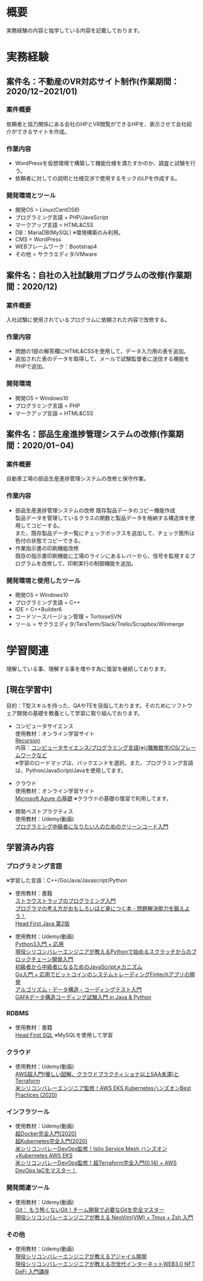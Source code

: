 # 概要
実務経験の内容と独学している内容を記載しております。<br>

# 実務経験
## 案件名：不動産のVR対応サイト制作(作業期間：2020/12−2021/01)
### 案件概要
依頼者と協力関係にある会社のHPとVR閲覧ができるHPを、表示させて会社紹介ができるサイトを作成。
### 作業内容
- WordPressを仮想環境で構築して機能仕様を満たすかのか、調査と試験を行う。
- 依頼者に対しての説明と仕様交渉で使用するモックのLPを作成する。
### 開発環境とツール
* 開発OS = Linux(CentOS8)
* プログラミング言語 = PHP/JavaScript
* マークアップ言語 = HTML&CSS
* DB：MariaDB(MySQL) ※環境構築のみ利用。
* CMS = WordPress
* WEBフレームワーク：Bootstrap4
* その他 = サクラエディタ/VMware

## 案件名：自社の入社試験用プログラムの改修(作業期間：2020/12)
### 案件概要
入社試験に使用されているプログラムに依頼された内容で改修する。
### 作業内容
- 問題の1部の解答欄にHTML&CSSを使用して、データ入力用の表を追加。
- 追加された表のデータを取得して、メールで試験監督者に送信する機能をPHPで追加。
### 開発環境
* 開発OS = Windows10 
* プログラミング言語 = PHP
* マークアップ言語 = HTML&CSS

## 案件名：部品生産進捗管理システムの改修(作業期間：2020/01−04)
### 案件概要
自動車工場の部品生産進捗管理システムの改修と保守作業。
### 作業内容
- 部品生産進捗管理システムの改修
既存製品データのコピー機能作成<br>
製品データを管理しているクラスの関数と製品データを格納する構造体を使用してコピーする。<br>
また、既存製品データ一覧にチェックボックスを追加して、チェック箇所は色付の状態でコピーできる。
- 作業指示書の印刷機能改修<br>
既存の指示書印刷機能に工場のラインにあるレバーから、信号を監視するプログラムを改修して、印刷実行の制御機能を追加。
### 開発環境と使用したツール
* 開発OS = Windows10
* プログラミング言語 = C++
* IDE = C++Builder6
* コードソースバージョン管理 = TortoiseSVN
* ツール = サクラエディタ/TeraTerm/Slack/Trello/Scrapbox/Winmerge

# 学習関連
理解している事、理解する事を増やす為に復習を継続しております。

## [現在学習中]
目的：T型スキルを持った、QAやTEを目指しております。そのためにソフトウェア開発の基礎を教養として学習に取り組んでおります。

- コンピュータサイエンス<br>
使用教材：オンライン学習サイト<br>
[Recursion](https://recursionist.io/)<br>
内容：[コンピュータサイエンス/プログラミング言語(※)/離散数学/OS/フレームワークなど](https://recursionist.io/course)<br>
※学習のロードマップは、バックエンドを選択。また、プログラミング言語は、Python/JavaScript/Javaを使用してます。

- クラウド<br>
使用教材：オンライン学習サイト<br>
[Microsoft Azure の基礎](https://learn.microsoft.com/ja-jp/certifications/exams/az-900/) ※クラウドの基礎の復習で利用してます。<br>

- 開発ベストプラクティス<br>
使用教材：Udemy(動画)<br>
[プログラミング中級者になりたい人のためのクリーンコード入門](https://www.udemy.com/course/clean-code-tutorial/)

## 学習済み内容
### プログラミング言語
※学習した言語：C++/Go/Java/Javascript/Python
- 使用教材：書籍<br>
[ストラウストラップのプログラミング入門](https://www.shoeisha.co.jp/book/detail/9784798119595)<br>
[プログラマの考え方がおもしろいほど身につく本 - 問題解決能力を鍛えよう！](https://www.kinokuniya.co.jp/f/dsg-08-9989243085)<br>
[Head First Java 第2版](https://www.oreilly.co.jp/books/4873112796/)<br>

- 使用教材：Udemy(動画)<br>
[Python3入門 + 応用](https://www.udemy.com/course/python-beginner/)<br>
[現役シリコンバレーエンジニアが教えるPythonで始めるスクラッチからのブロックチェーン開発入門](https://www.udemy.com/course/python-blockchain/)<br>
[初級者から中級者になるためのJavaScriptメカニズム](https://www.udemy.com/course/javascript-essence/)<br>
[Go入門 + 応用でビットコインのシステムトレーディングFintechアプリの開発](https://www.udemy.com/course/go-fintech/)<br>
[アルゴリズム・データ構造・コーディングテスト入門](https://www.udemy.com/course/python-algo/)<br>
[GAFAデータ構造コーディング試験入門 in Java & Python](https://www.udemy.com/course/data-kouzou-coding-interview-test-beginner/)<br>

### RDBMS
- 使用教材：書籍<br>
[Head First SQL](https://www.oreilly.co.jp/books/9784873113692/) ※MySQLを使用して学習<br>

### クラウド
- 使用教材：Udemy(動画)<br>
[AWS超入門(優しい図解、クラウドプラクティショナ以上SAA未満)とTerraform](https://www.udemy.com/course/aws-nyumon-beginner-cloud-practitioner-ec2-vpc-rds-s3-elb-lambda-iam/)<br>
[米シリコンバレーエンジニア監修！AWS EKS KubernetesハンズオンBest Practices (2020)](https://www.udemy.com/share/103pEQAEMed1xURH0J/)<br>

### インフラツール
- 使用教材：Udemy(動画)<br>
[超Docker完全入門(2020)](https://www.udemy.com/course/linux-docker-compose-dockerfile-kanzennyumon/)<br>
[超Kubernetes完全入門(2020)](https://www.udemy.com/course/kubernetes-docker-container-devops-kanzen-nyumon/)<br>
[米シリコンバレーDevOps監修！Istio Service Mesh ハンズオン+Kubernetes AWS EKS](https://www.udemy.com/course/istio-service-mesh-kubernetes-aws-eks-2020-handson/)<br>
[米シリコンバレーDevOps監修！超Terraform完全入門(0.14) + AWS DevOps IaCをマスター！](https://www.udemy.com/course/hashicorp-terraform-aws-devops-iac/)<br>

### 開発関連ツール
- 使用教材：Udemy(動画)<br>
[Git： もう怖くないGit！チーム開発で必要なGitを完全マスター](https://www.udemy.com/course/unscared_git/)<br>
[現役シリコンバレーエンジニアが教える NeoVim(VIM) + Tmux + Zsh 入門](https://www.udemy.com/course/vim-tmux-zsh/)<br>

### その他
- 使用教材：Udemy(動画)<br>
[現役シリコンバレーエンジニアが教えるアジャイル開発](https://www.udemy.com/share/102Ho4AEMed1xURH0J/)<br>
[現役シリコンバレーエンジニアが教える次世代インターネットWEB3.0 NFT DeFi 入門講座](https://www.udemy.com/course/web30-nft-defi/)<br>
